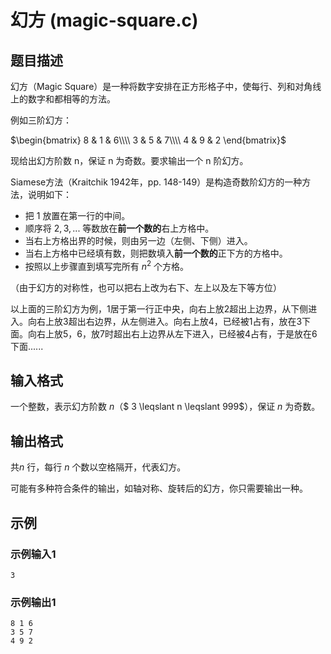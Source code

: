 # 幻方 (magic-square.c)

## 题目描述

幻方（Magic Square）是一种将数字安排在正方形格子中，使每行、列和对角线上的数字和都相等的方法。

例如三阶幻方：

$\begin{bmatrix}
8 & 1 & 6\\\\
3 & 5 & 7\\\\
4 & 9 & 2
\end{bmatrix}$

现给出幻方阶数 n，保证 n 为奇数。要求输出一个 n 阶幻方。

Siamese方法（Kraitchik 1942年，pp. 148-149）是构造奇数阶幻方的一种方法，说明如下：

- 把 $1$ 放置在第一行的中间。
- 顺序将 $2, 3, ...$ 等数放在**前一个数的**右上方格中。
- 当右上方格出界的时候，则由另一边（左侧、下侧）进入。
- 当右上方格中已经填有数，则把数填入**前一个数的**正下方的方格中。
- 按照以上步骤直到填写完所有 $n ^ 2$ 个方格。

（由于幻方的对称性，也可以把右上改为右下、左上以及左下等方位）

以上面的三阶幻方为例，1居于第一行正中央，向右上放2超出上边界，从下侧进入。向右上放3超出右边界，从左侧进入。向右上放4，已经被1占有，放在3下面。向右上放5，6，放7时超出右上边界从左下进入，已经被4占有，于是放在6下面......

## 输入格式

一个整数，表示幻方阶数 $n$（$ 3 \leqslant n \leqslant 999$），保证 $n$ 为奇数。

## 输出格式

共$n$ 行，每行 $n$ 个数以空格隔开，代表幻方。

可能有多种符合条件的输出，如轴对称、旋转后的幻方，你只需要输出一种。

## 示例 

### 示例输入1

```text
3
```

### 示例输出1

```text
8 1 6
3 5 7
4 9 2
```